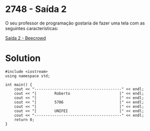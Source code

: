 # 2748 - Saída 2

O seu professor de programação gostaria de fazer uma tela com as seguintes características:

[Saída 2 - Beecrowd](https://judge.beecrowd.com/pt/problems/view/2748)

# Solution
```
#include <iostream>
using namespace std;

int main() {
    cout << "---------------------------------------" << endl;
    cout << "|        Roberto                      |" << endl;
    cout << "|                                     |" << endl;
    cout << "|        5786                         |" << endl;
    cout << "|                                     |" << endl;
    cout << "|        UNIFEI                       |" << endl;
    cout << "---------------------------------------" << endl;
    return 0;
}
```
